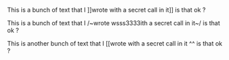 This is a bunch of text that I ]]wrote with a secret call in it]] is that ok ?

This is a bunch of text that I /~wrote wsss3333ith a secret call in it~/ is that ok ?

This is another bunch of text that I [[wrote with a secret call in it ^^ is that ok ?
